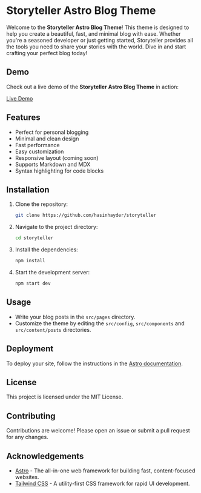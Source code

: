 # Storyteller Astro Blog Theme

Welcome to the **Storyteller Astro Blog Theme**! This theme is designed to help you create a beautiful, fast, and minimal blog with ease. Whether you're a seasoned developer or just getting started, Storyteller provides all the tools you need to share your stories with the world. Dive in and start crafting your perfect blog today!
## Demo

Check out a live demo of the **Storyteller Astro Blog Theme** in action:

[Live Demo](https://stroryteller-astro.netlify.app/)


## Features

- Perfect for personal blogging
- Minimal and clean design
- Fast performance
- Easy customization
- Responsive layout (coming soon)
- Supports Markdown and MDX
- Syntax highlighting for code blocks

## Installation

1. Clone the repository:
    ```bash
    git clone https://github.com/hasinhayder/storyteller
    ```
2. Navigate to the project directory:
    ```bash
    cd storyteller
    ```
3. Install the dependencies:
    ```bash
    npm install
    ```
4. Start the development server:
    ```bash
    npm start dev
    ```

## Usage

- Write your blog posts in the `src/pages` directory.
- Customize the theme by editing the `src/config`, `src/components` and `src/content/posts` directories.

## Deployment

To deploy your site, follow the instructions in the [Astro documentation](https://docs.astro.build/en/guides/deploy/).

## License

This project is licensed under the MIT License. 

## Contributing

Contributions are welcome! Please open an issue or submit a pull request for any changes.

## Acknowledgements

- [Astro](https://astro.build) - The all-in-one web framework for building fast, content-focused websites.
- [Tailwind CSS](https://tailwindcss.com) - A utility-first CSS framework for rapid UI development.